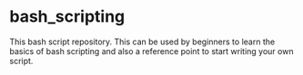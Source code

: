 # bash_scripting
This bash script repository. This can be used by beginners to learn the basics of bash scripting and also a reference point to start writing your own script.
